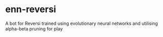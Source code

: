 # enn-reversi
A bot for Reversi trained using evolutionary neural networks and utilising alpha-beta pruning for play
